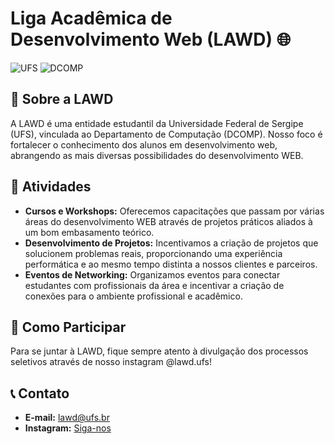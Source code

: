 # Liga Acadêmica de Desenvolvimento Web (LAWD) 🌐

![UFS](https://img.shields.io/badge/university-UFS-red)
![DCOMP](https://img.shields.io/badge/department-DCOMP-blue)

## 🚀 Sobre a LAWD

A LAWD é uma entidade estudantil da Universidade Federal de Sergipe (UFS), vinculada ao Departamento de Computação (DCOMP). Nosso foco é fortalecer o conhecimento dos alunos em desenvolvimento web, abrangendo as mais diversas possibilidades do desenvolvimento WEB.

## 📅 Atividades

- **Cursos e Workshops:** Oferecemos capacitações que passam por várias áreas do desenvolvimento WEB através de projetos práticos aliados à um bom embasamento teórico.
- **Desenvolvimento de Projetos:** Incentivamos a criação de projetos que solucionem problemas reais, proporcionando uma experiência performática e ao mesmo tempo distinta a nossos clientes e parceiros.
- **Eventos de Networking:** Organizamos eventos para conectar estudantes com profissionais da área e incentivar a criação de conexões para o ambiente profissional e acadêmico.

## 🤝 Como Participar

Para se juntar à LAWD, fique sempre atento à divulgação dos processos seletivos através de nosso instagram @lawd.ufs!


## 📞 Contato

- **E-mail:** [lawd@ufs.br](mailto:lawd@dcomp.ufs.br)
- **Instagram:** [Siga-nos](@lawd.ufs)

